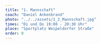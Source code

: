 ```yaml
---
title: "1. Mannschaft"
coach: "Daniel Ankenbrand"
photo: "../../assets/1_2_Mannschaft.jpg"
times: "Di und Do 19:00 - 20:30 Uhr"
place: "Sportplatz Weipeldorfer Straße"
order: 0
---
```

